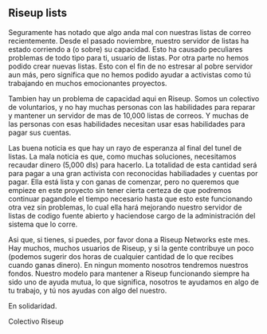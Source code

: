 ## Riseup lists

Seguramente has notado que algo anda mal con nuestras listas de correo 
recientemente. Desde el pasado noviembre, nuestro servidor de listas ha 
estado corriendo a (o sobre) su capacidad. Esto ha causado peculiares 
problemas de todo tipo para ti, usuario de listas. Por otra parte no hemos 
podido crear nuevas listas. Esto con el fin de no estresar al pobre servidor 
aun más, pero significa que no hemos podido ayudar a activistas como tú 
trabajando en muchos emocionantes proyectos.


Tambien hay un problema de capacidad aqui en Riseup. Somos un colectivo de voluntarios, y no hay muchas personas con las habilidades para reparar y mantener un servidor de mas de 10,000 listas de correos. Y muchas de las personas con esas habilidades necesitan usar esas habilidades para pagar sus cuentas.


Las buena noticia es que hay un rayo de esperanza al final del tunel de listas. La mala noticia es que, como muchas soluciones, necesitamos recaudar dinero (5,000 dls) para hacerlo. La totalidad de esta cantidad será para pagar a una gran activista con reconocidas habiliadades y cuentas por pagar. Ella está lista y con ganas de comenzar, pero no queremos que empieze en este proyecto sin tener cierta certeza de que podremos continuar pagandole el tiempo necesario hasta que esto este funcionando otra vez sin problemas, lo cual ella hará mejorando nuestro servidor de listas de codigo fuente abierto y haciendose cargo de la administración del sistema que lo corre.


Asi que, si tienes, si puedes, por favor dona a Riseup Networks este mes. Hay muchos, muchos usuarios de Riseup, y si la gente contribuye un poco (podemos sugerir dos horas de cualquier cantidad de lo que recibes cuando ganas dinero). En ningun momento nosotros tendremos nuestros fondos. Nuestro modelo para mantener a Riseup funcionando siempre ha sido uno de ayuda mutua, lo que significa, nosotros te ayudamos en algo de tu trabajo, y tú nos ayudas con algo del nuestro.


En solidaridad.

Colectivo Riseup
